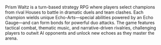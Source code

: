 Prism Waltz is a turn-based strategy RPG where players select champions from rival Houses to battle in dramatic duels and team clashes.
Each champion wields unique Echo-Arts—special abilities powered by an Echo Gauge—and can form bonds for powerful duo attacks. 
The game features tactical combat, thematic music, and narrative-driven rivalries, challenging players to outwit AI opponents and unlock new echoes as they master the arena.
